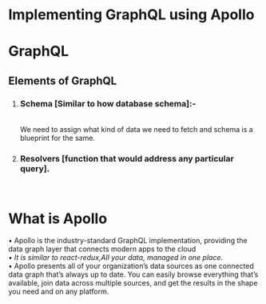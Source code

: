# Implementing GraphQL using Apollo

# GraphQL

## Elements of GraphQL

1. <h3>Schema [Similar to how database schema]:- </h3> <br/>
   We need to assign what kind of data we need to fetch and schema is a blueprint for the same.
2. <h3>Resolvers [function that would address any particular query].</h3> <br/>

# What is Apollo

• Apollo is the industry-standard GraphQL implementation, providing the data graph
layer that connects modern apps to the cloud <br/>
• <i>It is similar to react-redux,All your data, managed in one place.</i> <br/>
• Apollo presents all of your organization’s data sources as one connected data graph
that’s always up to date. You can easily browse everything that’s available,
join data across multiple sources, and get the results in the shape you need and on any platform.
